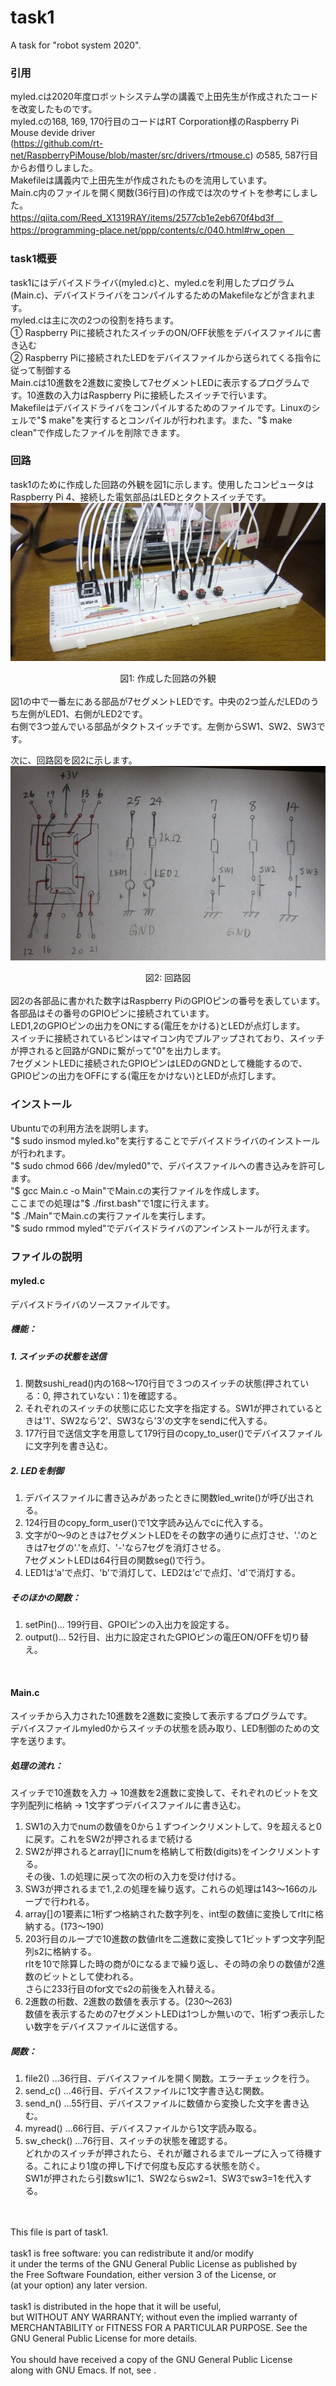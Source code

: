 # task1
A task for "robot system 2020".

### 引用
myled.cは2020年度ロボットシステム学の講義で上田先生が作成されたコードを改変したものです。<br>
myled.cの168, 169, 170行目のコードはRT Corporation様のRaspberry Pi Mouse devide driver</br>
(https://github.com/rt-net/RaspberryPiMouse/blob/master/src/drivers/rtmouse.c) の585, 587行目からお借りしました。</br>
Makefileは講義内で上田先生が作成されたものを流用しています。<br>
Main.c内のファイルを開く関数(36行目)の作成では次のサイトを参考にしました。</br>
https://qiita.com/Reed_X1319RAY/items/2577cb1e2eb670f4bd3f　</br>
https://programming-place.net/ppp/contents/c/040.html#rw_open　</br>

### task1概要
task1にはデバイスドライバ(myled.c)と、myled.cを利用したプログラム(Main.c)、デバイスドライバをコンパイルするためのMakefileなどが含まれます。</br>
  myled.cは主に次の2つの役割を持ちます。</br>
  ① Raspberry Piに接続されたスイッチのON/OFF状態をデバイスファイルに書き込む</br>
  ② Raspberry Piに接続されたLEDをデバイスファイルから送られてくる指令に従って制御する</br>
  Main.cは10進数を2進数に変換して7セグメントLEDに表示するプログラムです。10進数の入力はRaspberry Piに接続したスイッチで行います。</br>
  Makefileはデバイスドライバをコンパイルするためのファイルです。Linuxのシェルで"$ make"を実行するとコンパイルが行われます。また、"$ make clean"で作成したファイルを削除できます。</br>

### 回路
task1のために作成した回路の外観を図1に示します。使用したコンピュータはRaspberry Pi 4、接続した電気部品はLEDとタクトスイッチです。</br>
<img src="https://github.com/Kenta-Nakajima/task1/blob/main/Pictures/Pic1.jpg"> <center>図1: 作成した回路の外観</center> </br>
図1の中で一番左にある部品が7セグメントLEDです。中央の2つ並んだLEDのうち左側がLED1、右側がLED2です。</br>
右側で3つ並んでいる部品がタクトスイッチです。左側からSW1、SW2、SW3です。</br>

次に、回路図を図2に示します。</br>
<img src="https://github.com/Kenta-Nakajima/task1/blob/main/Pictures/Pic2.jpg"> <center>図2: 回路図</center> </br>
図2の各部品に書かれた数字はRaspberry PiのGPIOピンの番号を表しています。各部品はその番号のGPIOピンに接続されています。 </br>
LED1,2のGPIOピンの出力をONにする(電圧をかける)とLEDが点灯します。</br>
スイッチに接続されているピンはマイコン内でプルアップされており、スイッチが押されると回路がGNDに繋がって"0"を出力します。</br>
7セグメントLEDに接続されたGPIOピンはLEDのGNDとして機能するので、GPIOピンの出力をOFFにする(電圧をかけない)とLEDが点灯します。</br>

### インストール
Ubuntuでの利用方法を説明します。</br>
"$ sudo insmod myled.ko"を実行することでデバイスドライバのインストールが行われます。</br>
"$ sudo chmod 666 /dev/myled0"で、デバイスファイルへの書き込みを許可します。</br>
"$ gcc Main.c -o Main"でMain.cの実行ファイルを作成します。</br>
ここまでの処理は"$ ./first.bash"で1度に行えます。</br>
"$ ./Main"でMain.cの実行ファイルを実行します。</br>
"$ sudo rmmod myled"でデバイスドライバのアンインストールが行えます。</br>

### ファイルの説明
#### myled.c
デバイスドライバのソースファイルです。</br>
##### 機能：</br>
##### 1. スイッチの状態を送信</br>
  1. 関数sushi_read()内の168～170行目で３つのスイッチの状態(押されている：0, 押されていない：1)を確認する。</br>
  2. それぞれのスイッチの状態に応じた文字を指定する。SW1が押されているときは'1'、SW2なら'2'、SW3なら'3'の文字をsendに代入する。</br>
  3. 177行目で送信文字を用意して179行目のcopy_to_user()でデバイスファイルに文字列を書き込む。</br>

##### 2. LEDを制御</br>
  1. デバイスファイルに書き込みがあったときに関数led_write()が呼び出される。</br>
  2. 124行目のcopy_form_user()で1文字読み込んでcに代入する。</br>
  3. 文字が0～9のときは7セグメントLEDをその数字の通りに点灯させ、'.'のときは7セグの'.'を点灯、'-'なら7セグを消灯させる。</br>7セグメントLEDは64行目の関数seg()で行う。</br>
  4. LED1は'a'で点灯、'b'で消灯して、LED2は'c'で点灯、'd'で消灯する。</br>

##### そのほかの関数：</br>
  1. setPin()...  199行目、GPOIピンの入出力を設定する。</br>
  2. output()...  52行目、出力に設定されたGPIOピンの電圧ON/OFFを切り替え。</br>
</br>

#### Main.c
スイッチから入力された10進数を2進数に変換して表示するプログラムです。</br>
デバイスファイルmyled0からスイッチの状態を読み取り、LED制御のための文字を送ります。</br>
##### 処理の流れ：</br>
  スイッチで10進数を入力 → 10進数を2進数に変換して、それぞれのビットを文字列配列に格納 → 1文字ずつデバイスファイルに書き込む。</br>
  1. SW1の入力でnumの数値を0から１ずつインクリメントして、9を超えると0に戻す。これをSW2が押されるまで続ける
  2. SW2が押されるとarray[]にnumを格納して桁数(digits)をインクリメントする。</br>その後、1.の処理に戻って次の桁の入力を受け付ける。
  3. SW3が押されるまで1.,2.の処理を繰り返す。これらの処理は143～166のループで行われる。
  4. array[]の1要素に1桁ずつ格納された数字列を、int型の数値に変換してrltに格納する。(173～190)
  5. 203行目のループで10進数の数値rltを二進数に変換して1ビットずつ文字列配列s2に格納する。</br>rltを10で除算した時の商が0になるまで繰り返し、その時の余りの数値が2進数のビットとして使われる。</br>さらに233行目のfor文でs2の前後を入れ替える。</br>
  6. 2進数の桁数、2進数の数値を表示する。(230～263)</br>数値を表示するための7セグメントLEDは1つしか無いので、1桁ずつ表示したい数字をデバイスファイルに送信する。

##### 関数：</br>
  1. file2()  ...36行目、デバイスファイルを開く関数。エラーチェックを行う。</br>
  2. send_c() ...46行目、デバイスファイルに1文字書き込む関数。</br>
  3. send_n() ...55行目、デバイスファイルに数値から変換した文字を書き込む。</br>
  4. myread() ...66行目、デバイスファイルから1文字読み取る。</br>
  5. sw_check() ...76行目、スイッチの状態を確認する。</br>
  どれかのスイッチが押されたら、それが離されるまでループに入って待機する。これにより1度の押し下げで何度も反応する状態を防ぐ。</br>SW1が押されたら引数sw1に1、SW2ならsw2=1、SW3でsw3=1を代入する。

</br>
</br>
This file is part of task1.</br>
</br>
task1 is free software: you can redistribute it and/or modify</br>
it under the terms of the GNU General Public License as published by</br>
the Free Software Foundation, either version 3 of the License, or</br>
(at your option) any later version.</br>
</br>
task1 is distributed in the hope that it will be useful,</br>
but WITHOUT ANY WARRANTY; without even the implied warranty of</br>
MERCHANTABILITY or FITNESS FOR A PARTICULAR PURPOSE.  See the</br>
GNU General Public License for more details.</br>
</br>
You should have received a copy of the GNU General Public License</br>
along with GNU Emacs.  If not, see <https://www.gnu.org/licenses/>.
